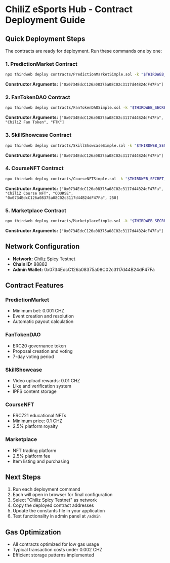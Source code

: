 # ChiliZ eSports Hub - Contract Deployment Guide

## Quick Deployment Steps

The contracts are ready for deployment. Run these commands one by one:

### 1. PredictionMarket Contract
```bash
npx thirdweb deploy contracts/PredictionMarketSimple.sol -k "$THIRDWEB_SECRET_KEY"
```
**Constructor Arguments:** `["0x0734EdcC126a08375a08C02c3117d44B24dF47Fa"]`

### 2. FanTokenDAO Contract
```bash
npx thirdweb deploy contracts/FanTokenDAOSimple.sol -k "$THIRDWEB_SECRET_KEY"
```
**Constructor Arguments:** `["0x0734EdcC126a08375a08C02c3117d44B24dF47Fa", "ChiliZ Fan Token", "FTK"]`

### 3. SkillShowcase Contract
```bash
npx thirdweb deploy contracts/SkillShowcaseSimple.sol -k "$THIRDWEB_SECRET_KEY"
```
**Constructor Arguments:** `["0x0734EdcC126a08375a08C02c3117d44B24dF47Fa"]`

### 4. CourseNFT Contract
```bash
npx thirdweb deploy contracts/CourseNFTSimple.sol -k "$THIRDWEB_SECRET_KEY"
```
**Constructor Arguments:** `["0x0734EdcC126a08375a08C02c3117d44B24dF47Fa", "ChiliZ Course NFT", "COURSE", "0x0734EdcC126a08375a08C02c3117d44B24dF47Fa", 250]`

### 5. Marketplace Contract
```bash
npx thirdweb deploy contracts/MarketplaceSimple.sol -k "$THIRDWEB_SECRET_KEY"
```
**Constructor Arguments:** `["0x0734EdcC126a08375a08C02c3117d44B24dF47Fa"]`

## Network Configuration
- **Network:** Chiliz Spicy Testnet
- **Chain ID:** 88882
- **Admin Wallet:** 0x0734EdcC126a08375a08C02c3117d44B24dF47Fa

## Contract Features

### PredictionMarket
- Minimum bet: 0.001 CHZ
- Event creation and resolution
- Automatic payout calculation

### FanTokenDAO  
- ERC20 governance token
- Proposal creation and voting
- 7-day voting period

### SkillShowcase
- Video upload rewards: 0.01 CHZ
- Like and verification system
- IPFS content storage

### CourseNFT
- ERC721 educational NFTs
- Minimum price: 0.1 CHZ
- 2.5% platform royalty

### Marketplace
- NFT trading platform
- 2.5% platform fee
- Item listing and purchasing

## Next Steps

1. Run each deployment command
2. Each will open in browser for final configuration
3. Select "Chiliz Spicy Testnet" as network
4. Copy the deployed contract addresses
5. Update the constants file in your application
6. Test functionality in admin panel at `/admin`

## Gas Optimization
- All contracts optimized for low gas usage
- Typical transaction costs under 0.002 CHZ
- Efficient storage patterns implemented